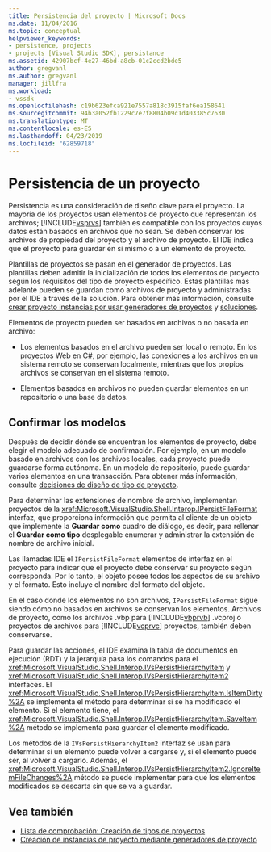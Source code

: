 ```yaml
---
title: Persistencia del proyecto | Microsoft Docs
ms.date: 11/04/2016
ms.topic: conceptual
helpviewer_keywords:
- persistence, projects
- projects [Visual Studio SDK], persistance
ms.assetid: 42907bcf-4e27-46bd-a8cb-01c2ccd2bde5
author: gregvanl
ms.author: gregvanl
manager: jillfra
ms.workload:
- vssdk
ms.openlocfilehash: c19b623efca921e7557a818c3915faf6ea158641
ms.sourcegitcommit: 94b3a052fb1229c7e7f8804b09c1d403385c7630
ms.translationtype: MT
ms.contentlocale: es-ES
ms.lasthandoff: 04/23/2019
ms.locfileid: "62859718"
---
```

# <a name="project-persistence"></a>Persistencia de un proyecto
Persistencia es una consideración de diseño clave para el proyecto. La mayoría de los proyectos usan elementos de proyecto que representan los archivos; [!INCLUDE[vsprvs](../../code-quality/includes/vsprvs_md.md)] también es compatible con los proyectos cuyos datos están basados en archivos que no sean. Se deben conservar los archivos de propiedad del proyecto y el archivo de proyecto. El IDE indica que el proyecto para guardar en sí mismo o a un elemento de proyecto.

 Plantillas de proyectos se pasan en el generador de proyectos. Las plantillas deben admitir la inicialización de todos los elementos de proyecto según los requisitos del tipo de proyecto específico. Estas plantillas más adelante pueden se guardan como archivos de proyecto y administradas por el IDE a través de la solución. Para obtener más información, consulte [crear proyecto instancias por usar generadores de proyectos](../../extensibility/internals/creating-project-instances-by-using-project-factories.md) y [soluciones](../../extensibility/internals/solutions-overview.md).

 Elementos de proyecto pueden ser basados en archivos o no basada en archivo:

- Los elementos basados en el archivo pueden ser local o remoto. En los proyectos Web en C#, por ejemplo, las conexiones a los archivos en un sistema remoto se conservan localmente, mientras que los propios archivos se conservan en el sistema remoto.

- Elementos basados en archivos no pueden guardar elementos en un repositorio o una base de datos.

## <a name="commit-models"></a>Confirmar los modelos
 Después de decidir dónde se encuentran los elementos de proyecto, debe elegir el modelo adecuado de confirmación. Por ejemplo, en un modelo basado en archivos con los archivos locales, cada proyecto puede guardarse forma autónoma. En un modelo de repositorio, puede guardar varios elementos en una transacción. Para obtener más información, consulte [decisiones de diseño de tipo de proyecto](../../extensibility/internals/project-type-design-decisions.md).

 Para determinar las extensiones de nombre de archivo, implementan proyectos de la <xref:Microsoft.VisualStudio.Shell.Interop.IPersistFileFormat> interfaz, que proporciona información que permita al cliente de un objeto que implemente la **Guardar como** cuadro de diálogo, es decir, para rellenar el **Guardar como tipo**  desplegable enumerar y administrar la extensión de nombre de archivo inicial.

 Las llamadas IDE el `IPersistFileFormat` elementos de interfaz en el proyecto para indicar que el proyecto debe conservar su proyecto según corresponda. Por lo tanto, el objeto posee todos los aspectos de su archivo y el formato. Esto incluye el nombre del formato del objeto.

 En el caso donde los elementos no son archivos, `IPersistFileFormat` sigue siendo cómo no basados en archivos se conservan los elementos. Archivos de proyecto, como los archivos .vbp para [!INCLUDE[vbprvb](../../code-quality/includes/vbprvb_md.md)] .vcproj o proyectos de archivos para [!INCLUDE[vcprvc](../../code-quality/includes/vcprvc_md.md)] proyectos, también deben conservarse.

 Para guardar las acciones, el IDE examina la tabla de documentos en ejecución (RDT) y la jerarquía pasa los comandos para el <xref:Microsoft.VisualStudio.Shell.Interop.IVsPersistHierarchyItem> y <xref:Microsoft.VisualStudio.Shell.Interop.IVsPersistHierarchyItem2> interfaces. El <xref:Microsoft.VisualStudio.Shell.Interop.IVsPersistHierarchyItem.IsItemDirty%2A> se implementa el método para determinar si se ha modificado el elemento. Si el elemento tiene, el <xref:Microsoft.VisualStudio.Shell.Interop.IVsPersistHierarchyItem.SaveItem%2A> método se implementa para guardar el elemento modificado.

 Los métodos de la `IVsPersistHierarchyItem2` interfaz se usan para determinar si un elemento puede volver a cargarse y, si el elemento puede ser, al volver a cargarlo. Además, el <xref:Microsoft.VisualStudio.Shell.Interop.IVsPersistHierarchyItem2.IgnoreItemFileChanges%2A> método se puede implementar para que los elementos modificados se descarta sin que se va a guardar.

## <a name="see-also"></a>Vea también
- [Lista de comprobación: Creación de tipos de proyectos](../../extensibility/internals/checklist-creating-new-project-types.md)
- [Creación de instancias de proyecto mediante generadores de proyecto](../../extensibility/internals/creating-project-instances-by-using-project-factories.md)